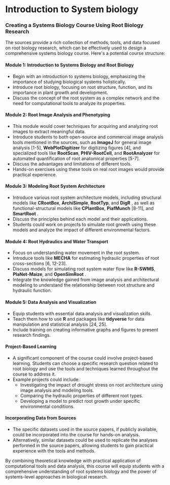 # Introduction to System biology

### Creating a Systems Biology Course Using Root Biology Research

The sources provide a rich collection of methods, tools, and data focused on root biology research, which can be effectively used to design a comprehensive systems biology course. Here's a potential course structure:

#### Module 1: Introduction to Systems Biology and Root Biology

* Begin with an introduction to systems biology, emphasizing the importance of studying biological systems holistically.
* Introduce root biology, focusing on root structure, function, and its importance in plant growth and development.
* Discuss the concept of the root system as a complex network and the need for computational tools to analyze its properties.

#### Module 2: Root Image Analysis and Phenotyping

* This module would cover techniques for acquiring and analyzing root images to extract meaningful data.
* Introduce students to both open-source and commercial image analysis tools mentioned in the sources, such as **ImageJ** for general image analysis \[1-5], **WebPlotDigitizer** for digitizing figures \[4], and specialized tools like **RootScan**, **PHIV-RootCell**, and **RootAnalyzer** for automated quantification of root anatomical properties \[5-7].
* Discuss the advantages and limitations of different tools.
* Hands-on exercises using these tools on real root images would provide practical experience.

#### Module 3: Modeling Root System Architecture

* Introduce various root system architecture models, including structural models like **CRootBox**, **ArchiSimple**, **RootTyp**, and **DigR** , as well as functional-structural models like **CPlantBox**, **PiafMunch** \[8-11], and **SmartRoot** .
* Discuss the principles behind each model and their applications.
* Students could work on projects to simulate root growth using these models and analyze the impact of different environmental factors.

#### Module 4: Root Hydraulics and Water Transport

* Focus on understanding water movement in the root system.
* Introduce tools like **MECHA** for estimating hydraulic properties of root cross-sections \[6, 12-23].
* Discuss models for simulating root system water flow like **R-SWMS**, **PlaNet-Maize**, and **OpenSimRoot** .
* Integrate the knowledge gained from image analysis and architectural modeling to understand the relationship between root structure and hydraulic function.

#### Module 5: Data Analysis and Visualization

* Equip students with essential data analysis and visualization skills.
* Teach them how to use **R** and packages like **tidyverse** for data manipulation and statistical analysis \[24, 25].
* Include training on creating informative graphs and figures to present research findings.

#### Project-Based Learning

* A significant component of the course could involve project-based learning. Students can choose a specific research question related to root biology and use the tools and techniques learned throughout the course to address it.
* Example projects could include:
  * Investigating the impact of drought stress on root architecture using image analysis and modeling tools.
  * Comparing the hydraulic properties of different root types.
  * Developing a model to predict root growth under specific environmental conditions.

#### Incorporating Data from Sources

* The specific datasets used in the source papers, if publicly available, could be incorporated into the course for hands-on analysis.
* Alternatively, similar datasets could be used to replicate the analyses performed in the source papers, allowing students to gain practical experience with the tools and methods.

By combining theoretical knowledge with practical application of computational tools and data analysis, this course will equip students with a comprehensive understanding of root systems biology and the power of systems-level approaches in biological research.
